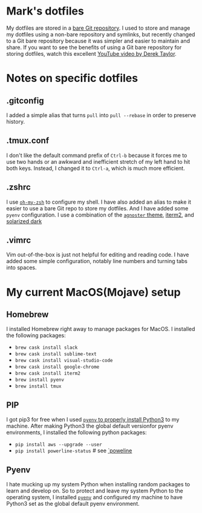 # Mark's dotfiles

My dotfiles are stored in a [bare Git repository](https://www.atlassian.com/git/tutorials/dotfiles). I used to store and manage my dotfiles using a non-bare repository and symlinks, but recently changed to a Git bare repository because it was simpler and easier to maintain and share. If you want to see the benefits of using a Git bare repository for storing dotfiles, watch this excellent [YouTube video by Derek Taylor](https://youtu.be/tBoLDpTWVOM).

# Notes on specific dotfiles

## .gitconfig

I added a simple alias that turns `pull` into `pull --rebase` in order to preserve history.

## .tmux.conf

I don't like the default command prefix of `Ctrl-b` because it forces me to use two hands or an awkward and inefficient stretch of my left hand to hit both keys. Instead, I changed it to `Ctrl-a`, which is much more efficient. 

## .zshrc

I use [`oh-my-zsh`](https://github.com/robbyrussell/oh-my-zsh) to configure my shell. I have also added an alias to make it easier to use a bare Git repo to store my dotfiles. And I have added some `pyenv` configuration. I use a combination of the [`agnoster` theme](https://github.com/agnoster/agnoster-zsh-theme), [iterm2](https://iterm2.com/), and [solarized dark]()  

## .vimrc

Vim out-of-the-box is just not helpful for editing and reading code. I have added some simple configuration, notably line numbers and turning tabs into spaces. 

# My current MacOS(Mojave)  setup

## Homebrew

I installed Homebrew right away to manage packages for MacOS. I installed the following packages:

* `brew cask install slack`
* `brew cask install sublime-text`
* `brew cask install visual-studio-code`
* `brew cask install google-chrome`
* `brew cask install iterm2`
* `brew install pyenv`
* `brew install tmux`

## PIP

I got pip3 for free when I used [`pyenv` to properly install Python3](https://opensource.com/article/19/5/python-3-default-mac) to my machine. After making Python3 the global default versionfor pyenv environments, I installed the following python packages:

* `pip install aws --upgrade --user`
* `pip install powerline-status`  # see [`poweline](https://powerline.readthedocs.io/en/master/installation.html)

## Pyenv

I hate mucking up my system Python when installing random packages to learn and develop on. So to protect and leave my system Python to the operating system, I installed [`pyenv`](https://github.com/pyenv/pyenv#advanced-configuration) and configured my machine to have Python3 set as the global default pyenv environment.

